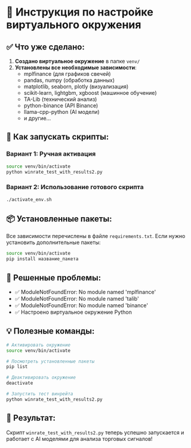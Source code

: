 # 🐍 Инструкция по настройке виртуального окружения

## ✅ Что уже сделано:

1. **Создано виртуальное окружение** в папке `venv/`
2. **Установлены все необходимые зависимости**:
   - mplfinance (для графиков свечей)
   - pandas, numpy (обработка данных)
   - matplotlib, seaborn, plotly (визуализация)
   - scikit-learn, lightgbm, xgboost (машинное обучение)
   - TA-Lib (технический анализ)
   - python-binance (API Binance)
   - llama-cpp-python (AI модели)
   - и другие...

## 🚀 Как запускать скрипты:

### Вариант 1: Ручная активация
```bash
source venv/bin/activate
python winrate_test_with_results2.py
```

### Вариант 2: Использование готового скрипта
```bash
./activate_env.sh
```

## 📦 Установленные пакеты:

Все зависимости перечислены в файле `requirements.txt`. Если нужно установить дополнительные пакеты:

```bash
source venv/bin/activate
pip install название_пакета
```

## 🔧 Решенные проблемы:

- ✅ ModuleNotFoundError: No module named 'mplfinance'
- ✅ ModuleNotFoundError: No module named 'talib'
- ✅ ModuleNotFoundError: No module named 'binance'
- ✅ Настроено виртуальное окружение Python

## 💡 Полезные команды:

```bash
# Активировать окружение
source venv/bin/activate

# Посмотреть установленные пакеты
pip list

# Деактивировать окружение
deactivate

# Запустить тест винрейта
python winrate_test_with_results2.py
```

## 🎯 Результат:

Скрипт `winrate_test_with_results2.py` теперь успешно запускается и работает с AI моделями для анализа торговых сигналов!